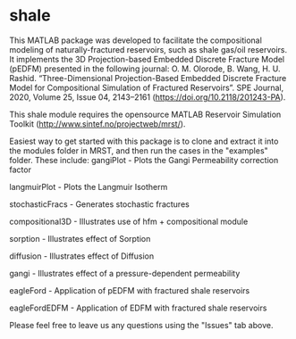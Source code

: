 # shale
This MATLAB package was developed to facilitate the compositional modeling of naturally-fractured reservoirs, such as shale gas/oil reservoirs. It implements the 3D Projection-based Embedded Discrete Fracture Model (pEDFM) presented in the following journal:
  O. M. Olorode, B. Wang, H. U. Rashid. “Three-Dimensional Projection-Based Embedded Discrete Fracture Model for Compositional Simulation of Fractured Reservoirs”. SPE Journal, 2020, Volume 25, Issue 04, 2143–2161 (https://doi.org/10.2118/201243-PA).

This shale module requires the opensource MATLAB Reservoir Simulation Toolkit (http://www.sintef.no/projectweb/mrst/). 

Easiest way to get started with this package is to clone and extract it into the modules folder in MRST, and then run the cases in the "examples" folder. These include:
   gangiPlot       - Plots the Gangi Permeability correction factor
   
   langmuirPlot    - Plots the Langmuir Isotherm
   
   stochasticFracs - Generates stochastic fractures
   
   compositional3D - Illustrates use of hfm + compositional module 
   
   sorption        - Illustrates effect of Sorption
   
   diffusion       - Illustrates effect of Diffusion
   
   gangi           - Illustrates effect of a pressure-dependent permeability
   
   eagleFord       - Application of pEDFM with fractured shale reservoirs 
   
   eagleFordEDFM   - Application of EDFM with fractured shale reservoirs

Please feel free to leave us any questions using the "Issues" tab above.
